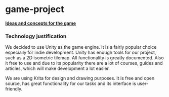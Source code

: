 # game-project

[**Ideas and concepts for the game**](https://drive.google.com/drive/folders/1gyZGZL4R8GQNz9zRXfo7Jde3Ti51DA9F?usp=drive_link)

### Technology justification
We decided to use Unity as the game engine. It is a fairly popular choiсe especially for indie development. Unity has enough tools for our project, such as a 2D isometric tilemap. All functionality is greatly documented. Also it free to use and due to its popularity there are a lot of courses, guides and articles, which will make development a lot easier.

We are using Krita for design and drawing purposes. It is free and open source, has great functionality for our tasks and its interface is user-friendly.